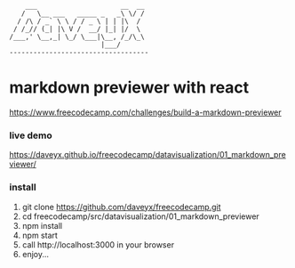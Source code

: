         ___                     __  __
       /   \__ ___   _____ _   _\ \/ /
      / /\ / _` \ \ / / _ \ | | |\  /
     / /_// (_| |\ V /  __/ |_| |/  \
    /___,' \__,_| \_/ \___|\__, /_/\_\
                           |___/      
    -----------------------------------

# markdown previewer with react
https://www.freecodecamp.com/challenges/build-a-markdown-previewer

### live demo
https://daveyx.github.io/freecodecamp/datavisualization/01_markdown_previewer/

### install
1. git clone https://github.com/daveyx/freecodecamp.git
2. cd freecodecamp/src/datavisualization/01_markdown_previewer
3. npm install
4. npm start
5. call http://localhost:3000 in your browser
6. enjoy...
